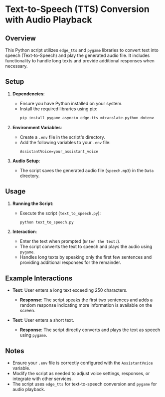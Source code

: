 # Text-to-Speech (TTS) Conversion with Audio Playback

## Overview

This Python script utilizes `edge_tts` and `pygame` libraries to convert text into speech (Text-to-Speech) and play the generated audio file. It includes functionality to handle long texts and provide additional responses when necessary.

## Setup

1. **Dependencies**:
   - Ensure you have Python installed on your system.
   - Install the required libraries using pip:
     ```bash
     pip install pygame asyncio edge-tts mtranslate-python dotenv
     ```

2. **Environment Variables**:
   - Create a `.env` file in the script's directory.
   - Add the following variables to your `.env` file:
     ```
     AssistantVoice=your_assistant_voice
     ```

3. **Audio Setup**:
   - The script saves the generated audio file (`speech.mp3`) in the `Data` directory.

## Usage

1. **Running the Script**:
   - Execute the script (`text_to_speech.py`):
     ```bash
     python text_to_speech.py
     ```

2. **Interaction**:
   - Enter the text when prompted (`Enter the text:`).
   - The script converts the text to speech and plays the audio using `pygame`.
   - Handles long texts by speaking only the first few sentences and providing additional responses for the remainder.

## Example Interactions

- **Text**: User enters a long text exceeding 250 characters.
  - **Response**: The script speaks the first two sentences and adds a random response indicating more information is available on the screen.

- **Text**: User enters a short text.
  - **Response**: The script directly converts and plays the text as speech using `pygame`.

## Notes

- Ensure your `.env` file is correctly configured with the `AssistantVoice` variable.
- Modify the script as needed to adjust voice settings, responses, or integrate with other services.
- The script uses `edge_tts` for text-to-speech conversion and `pygame` for audio playback.

